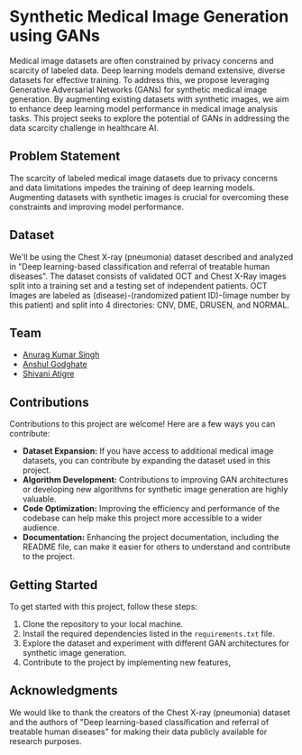 # Synthetic Medical Image Generation using GANs

Medical image datasets are often constrained by privacy concerns and scarcity of labeled data. Deep learning models demand extensive, diverse datasets for effective training. To address this, we propose leveraging Generative Adversarial Networks (GANs) for synthetic medical image generation. By augmenting existing datasets with synthetic images, we aim to enhance deep learning model performance in medical image analysis tasks. This project seeks to explore the potential of GANs in addressing the data scarcity challenge in healthcare AI.

## Problem Statement

The scarcity of labeled medical image datasets due to privacy concerns and data limitations impedes the training of deep learning models. Augmenting datasets with synthetic images is crucial for overcoming these constraints and improving model performance.

## Dataset

We'll be using the Chest X-ray (pneumonia) dataset described and analyzed in "Deep learning-based classification and referral of treatable human diseases". The dataset consists of validated OCT and Chest X-Ray images split into a training set and a testing set of independent patients. OCT Images are labeled as (disease)-(randomized patient ID)-(image number by this patient) and split into 4 directories: CNV, DME, DRUSEN, and NORMAL.

## Team
- [Anurag Kumar Singh](https://www.linkedin.com/in/anurag-singh-682821213/)
- [Anshul Godghate](https://www.linkedin.com/in/anshul-godghate-968965242?utm_source=share&utm_campaign=share_via&utm_content=profile&utm_medium=ios_app)
- [Shivani Atigre](https://www.linkedin.com/in/shivani-atigre-437bb41b6?utm_source=share&utm_campaign=share_via&utm_content=profile&utm_medium=ios_app)

## Contributions

Contributions to this project are welcome! Here are a few ways you can contribute:

- **Dataset Expansion:** If you have access to additional medical image datasets, you can contribute by expanding the dataset used in this project.
- **Algorithm Development:** Contributions to improving GAN architectures or developing new algorithms for synthetic image generation are highly valuable.
- **Code Optimization:** Improving the efficiency and performance of the codebase can help make this project more accessible to a wider audience.
- **Documentation:** Enhancing the project documentation, including the README file, can make it easier for others to understand and contribute to the project.

## Getting Started

To get started with this project, follow these steps:

1. Clone the repository to your local machine.
2. Install the required dependencies listed in the `requirements.txt` file.
3. Explore the dataset and experiment with different GAN architectures for synthetic image generation.
4. Contribute to the project by implementing new features,

## Acknowledgments

We would like to thank the creators of the Chest X-ray (pneumonia) dataset and the authors of "Deep learning-based classification and referral of treatable human diseases" for making their data publicly available for research purposes.
